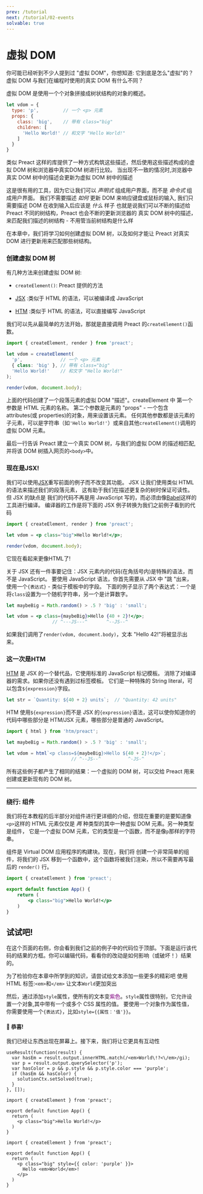 ```yaml
---
prev: /tutorial
next: /tutorial/02-events
solvable: true
---
```


# 虚拟 DOM

你可能已经听到不少人提到过 "虚拟 DOM"，你想知道:
它到底是怎么"虚拟"的？ 虚拟 DOM 与我们在编程时使用的真实 DOM 有什么不同？

虚拟 DOM 是使用一个个对象拼接成树状结构的对象的概述。

```js
let vdom = {
  type: 'p',         // 一个 <p> 元素
  props: {
    class: 'big',    // 带有 class="big"
    children: [
      'Hello World!' // 和文字 "Hello World!"
    ]
  }
}
```

类似 Preact 这样的库提供了一种方式构筑这些描述，然后使用这些描述构成的虚拟 DOM 树和浏览器中真实DOM 树进行比较。
当出现不一致的情况时,浏览器中真实 DOM 树中的描述会更新为虚拟 DOM 树中的描述

这是很有用的工具，因为它让我们可以 _声明式_ 组成用户界面，而不是 _命令式_ 组成用户界面。
我们不需要描述 _如何_ 更新 DOM 来响应键盘或鼠标的输入, 我们只需要描述 DOM 在收到输入后应该是 _什么_ 样子
也就是说我们可以不断的描述给 Preact 不同的树结构，Preact 也会不断的更新浏览器的 真实 DOM 树中的描述，来匹配我们描述的树结构  - 不用管当前树结构是什么样

在本章中，我们将学习如何创建虚拟 DOM 树，以及如何才能让 Preact 对真实 DOM 进行更新用来匹配那些树结构。

### 创建虚拟 DOM 树

有几种方法来创建虚拟 DOM 树:

- `createElement()`: Preact 提供的方法

- [JSX] :类似于 HTML 的语法，可以被编译成 JavaScript

- [HTM] :类似于 HTML 的语法，可以直接编写 JavaScript

我们可以先从最简单的方法开始，那就是直接调用 Preact 的`createElement()`函数。

```jsx
import { createElement, render } from 'preact';

let vdom = createElement(
  'p',              // 一个 <p> 元素
  { class: 'big' }, // 带有 class="big"
  'Hello World!'    // 和文字 "Hello World!"
);

render(vdom, document.body);
```

上面的代码创建了一个段落元素的虚拟 DOM "描述"。createElement 中
第一个参数是 HTML 元素的名称。
第二个参数是元素的 "props" - 一个包含 attributes(或 properties)的对象，用来设置该元素。
任何其他参数都是该元素的子元素，可以是字符串（如`'Hello World!'`）或来自其他`createElement()`调用的虚拟 DOM 元素。

最后一行告诉 Preact 建立一个真实 DOM 树，与我们的虚拟 DOM 的描述相匹配,并将该 DOM 树插入网页的`<body>`中。

### 现在是JSX!


我们可以使用[JSX]重写前面的例子而不改变其功能。
JSX 让我们使用类似 HTML 的语法来描述我们的段落元素，
这有助于我们在描述更复杂的树时保证可读性。但 JSX 的缺点是
我们的代码不再是用 JavaScript 写的，而必须由像[Babel]这样的工具进行编译。
编译器的工作是将下面的 JSX 例子转换为我们之前例子看到的代码

```jsx
import { createElement, render } from 'preact';

let vdom = <p class="big">Hello World!</p>;

render(vdom, document.body);
```

它现在看起来更像HTML了!

关于 JSX 还有一件事要记住：JSX 元素内的代码(在角括号内)是特殊的语法，而不是 JavaScript。
要使用 JavaScript 语法，你首先需要从 JSX 中 "跳 "出来，使用一个`{表达式}` - 类似于模板中的字段。
下面的例子显示了两个表达式：一个是将`class`设置为一个随机字符串，另一个是计算数字。

```jsx
let maybeBig = Math.random() > .5 ? 'big' : 'small';

let vdom = <p class={maybeBig}>Hello {40 + 2}!</p>;
                 // ^---JS---^       ^--JS--^
```

如果我们调用了`render(vdom, document.body)`，文本 "Hello 42!"将被显示出来。

### 这一次是HTM

[HTM] 是 JSX 的一个替代品，它使用标准的 JavaScript 标记模板。
消除了对编译器的需求。如果你还没有遇到过标签模板。
它们是一种特殊的 String literal，可以包含`${expression}`字段。
```js
let str = `Quantity: ${40 + 2} units`;  // "Quantity: 42 units"
```

HTM 使用`${expression}`而不是 JSX 的`{expression}`语法，这可以使你知道你的代码中哪些部分是 HTM/JSX 元素，哪些部分是普通的 JavaScript。

```js
import { html } from 'htm/preact';

let maybeBig = Math.random() > .5 ? 'big' : 'small';

let vdom = html`<p class=${maybeBig}>Hello ${40 + 2}!</p>`;
                        // ^--JS--^          ^-JS-^
```


所有这些例子都产生了相同的结果：一个虚拟的 DOM 树，可以交给 Preact 用来创建或更新现有的 DOM 树。

---

### 绕行: 组件

我们将在本教程的后半部分对组件进行更详细的介绍，但现在重要的是要知道像`<p>`这样的 HTML 元素仅仅是 _两_ 种类型的其中一种虚拟 DOM 元素。另一种类型是组件，
它是一个虚拟 DOM 元素，它的类型是一个函数，而不是像`p`那样的字符串。

组件是 Virtual DOM 应用程序的构建块。现在，我们将
创建一个非常简单的组件，将我们的 JSX 移到一个函数中，这个函数将被我们渲染，所以不需要再写最后的 `render()` 行。

```jsx
import { createElement } from 'preact';

export default function App() {
	return (
		<p class="big">Hello World!</p>
	)
}
```

## 试试吧!

在这个页面的右侧，你会看到我们之前的例子中的代码位于顶部。下面是运行该代码的结果的方框。你可以编辑代码，看看你的改动是如何影响（或破坏！）结果的。


为了检验你在本章中所学到的知识，请尝试给文本添加一些更多的精彩吧
使用 HTML 标签:`<em>`和`</em>` 让文本`World`更加突出

然后，通过添加`style`属性，使所有的文本变<span style="color:purple">紫色</span>。`style`属性很特别，它允许设置一个对象,其中带有一个或多个 CSS 属性的值。
要使用一个对象作为属性值，你需要使用一个`{表达式}`，比如`style={{属性：'值'}}`。

<solution>
  <h4>🎉 恭喜!</h4>
  <p>我们已经让东西出现在屏幕上。接下来，我们将让它更具有互动性</p>
</solution>


```js:setup
useResult(function(result) {
  var hasEm = result.output.innerHTML.match(/<em>World\!?<\/em>/gi);
  var p = result.output.querySelector('p');
  var hasColor = p && p.style && p.style.color === 'purple';
  if (hasEm && hasColor) {
    solutionCtx.setSolved(true);
  }
}, []);
```


```jsx:repl-initial
import { createElement } from 'preact';

export default function App() {
  return (
    <p class="big">Hello World!</p>
  )
}
```

```jsx:repl-final
import { createElement } from 'preact';

export default function App() {
  return (
    <p class="big" style={{ color: 'purple' }}>
      Hello <em>World</em>!
    </p>
  )
}
```

[JSX]: https://en.wikipedia.org/wiki/JSX_(JavaScript)
[HTM]: https://github.com/developit/htm
[Babel]: https://babeljs.io
